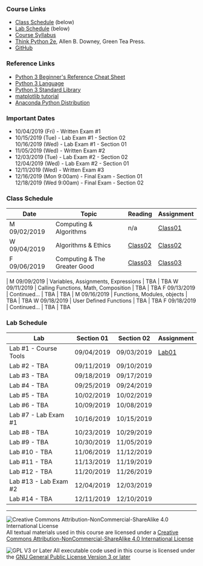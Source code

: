 ### Course Links

- [Class Schedule](#Class_Schedule) (below)
- [Lab Schedule](#Lab_Schedule) (below)
- [Course Syllabus](./syllabus.md)
- [Think Python 2e](https://greenteapress.com/wp/think-python-2e/), Allen B. Downey, Green Tea Press.
- [GitHub](https://github.com)

### Reference Links

- [Python 3 Beginner's Reference Cheat Sheet](http://sixthresearcher.com/wp-content/uploads/2016/12/Python3_reference_cheat_sheet.pdf)
- [Python 3 Language](https://docs.python.org/3/reference/)
- [Python 3 Standard Library](https://docs.python.org/3/library/)
- [matplotlib tutorial](https://matplotlib.org/tutorials/introductory/pyplot.html)
- [Anaconda Python Distribution](https://www.anaconda.com/distribution/)

### Important Dates

- 10/04/2019 (Fri) - Written Exam #1
- 10/15/2019 (Tue) - Lab Exam #1 - Section 02  
  10/16/2019 (Wed) - Lab Exam #1 - Section 01
- 11/05/2019 (Wed) - Written Exam #2
- 12/03/2019 (Tue) - Lab Exam #2 - Section 02  
  12/04/2019 (Wed) - Lab Exam #2 - Section 01
- 12/11/2019 (Wed) - Written Exam #3
- 12/16/2019 (Mon 9:00am) - Final Exam - Section 01  
  12/18/2019 (Wed 9:00am) - Final Exam - Section 02

### Class Schedule

Date          | Topic                                   | Reading                       | Assignment
---           | ---                                     | ---                           | ---
M 09/02/2019  | Computing & Algorithms                  | n/a                           | [Class01](classes/class01.pdf)
W 09/04/2019  | Algorithms & Ethics                     | [Class02](classes/class02.md) | [Class02](classes/class02.pdf)
F 09/06/2019  | Computing & The Greater Good            | [Class03](classes/class03.md) | [Class03](classes/class03.pdf)
|
M 09/09/2019  | Variables, Assignments, Expressions     | TBA                           | TBA
W 09/11/2019  | Calling Functions, Math, Composition    | TBA                           | TBA
F 09/13/2019  | Continued...                            | TBA                           | TBA
|
M 09/16/2019  | Functions, Modules, objects             | TBA                           | TBA
W 09/18/2019  | User Defined Functions                  | TBA                           | TBA
F 09/18/2019  | Continued...                            | TBA                           | TBA

### Lab Schedule

Lab                             | Section 01 | Section 02 | Assignment
---                             | ---        | ---        | ---  
Lab #1 - Course Tools           | 09/04/2019 | 09/03/2019 | [Lab01](labs/lab01.pdf)
Lab #2 - TBA                    | 09/11/2019 | 09/10/2019 |
Lab #3 - TBA                    | 09/18/2019 | 09/17/2019 |
Lab #4 - TBA                    | 09/25/2019 | 09/24/2019 |
Lab #5 - TBA                    | 10/02/2019 | 10/02/2019 |
Lab #6 - TBA                    | 10/09/2019 | 10/08/2019 |
Lab #7 - Lab Exam #1            | 10/16/2019 | 10/15/2019 |
Lab #8 - TBA                    | 10/23/2019 | 10/29/2019 |
Lab #9 - TBA                    | 10/30/2019 | 11/05/2019 |
Lab #10 - TBA                   | 11/06/2019 | 11/12/2019 |
Lab #11 - TBA                   | 11/13/2019 | 11/19/2019 |
Lab #12 - TBA                   | 11/20/2019 | 11/26/2019 |
Lab #13 - Lab Exam #2           | 12/04/2019 | 12/03/2019 |
Lab #14 - TBA                   | 12/11/2019 | 12/10/2019 |

___
![Creative Commons Attribution-NonCommercial-ShareAlike 4.0 International License](https://i.creativecommons.org/l/by-nc-sa/4.0/88x31.png "Creative Commons Attribution-NonCommercial-ShareAlike 4.0 International License") All textual materials used in this course are licensed under a [Creative Commons Attribution-NonCommercial-ShareAlike 4.0 International License](http://creativecommons.org/licenses/by-nc-sa/4.0/)

![GPL V3 or Later](https://www.gnu.org/graphics/gplv3-or-later-sm.png "GPL V3 or later") All executable code used in this course is licensed under the [GNU General Public License Version 3 or later](https://www.gnu.org/licenses/gpl.txt)
